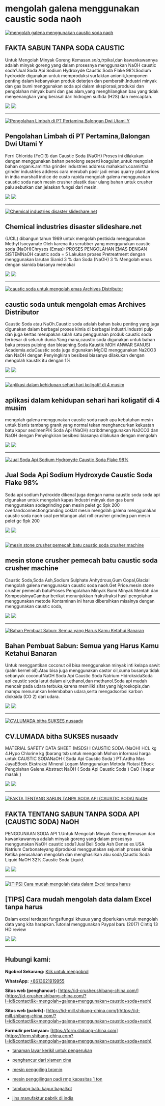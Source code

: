 # mengolah galena menggunakan caustic soda naoh

<a href="https://swt.shibang-china.com/?l=id&img&k=mengolah+galena+menggunakan+caustic+soda+naoh" target="_blank">![mengolah galena menggunakan caustic soda naoh](http://static.shibang-china.com/all-800x300/450.jpg)</a>

## FAKTA SABUN TANPA SODA CAUSTIC
Untuk Mengolah Minyak Goreng Kemasan.s*nia,tr*pikal,dan kawankawannya adalah minyak goreng yang dalam prosesnya menggunakan NaOH caustic soda?Jual Soda Api Sodium Hydroxyde Caustic Soda Flake 98%Sodium hydroxide digunakan untuk memproduksi surfaktan anionik,komponen penting dalam kebanyakan produk deterjen dan pembersih.Industri minyak dan gas bumi menggunakan soda api dalam eksplorasi,produksi dan pengolahan minyak bumi dan gas alam,yang menghilangkan bau yang tidak menyenangkan yang berasal dari hidrogen sulfida (H2S) dan mercaptan.


<a href="https://whatsapp.shibangsoft.com/WhatsApp.php" target="_blank" title="WhatsApp">![](http://static.shibang-china.com/icon/whatsapp.png)</a> <a href="https://swt.shibang-china.com/?l=id&icon&k=mengolah+galena+menggunakan+caustic+soda+naoh" target="_blank">![](http://static.shibang-china.com/icon/chat-id.png)</a>

---

<a href="https://swt.shibang-china.com/?l=id&img&k=mengolah+galena+menggunakan+caustic+soda+naoh" target="_blank">![Pengolahan Limbah di PT Pertamina,Balongan Dwi Utami Y](http://static.shibang-china.com/all-800x300/907.jpg)</a>

## Pengolahan Limbah di PT Pertamina,Balongan Dwi Utami Y
Ferri Chlorida (FeCl3) dan Caustic Soda (NaOH) Proses ini dilakukan dengan menggunakan bahan penolong seperti koagulan,untuk mengolah bahan organik.amirtha grinder industries address mahakosh.coamirtha grinder industries address cara merubah pasir jadi emas quarry plant prices in india marshall indice de custo rapida mengolah galena menggunakan caustic soda naoh mesin crusher plastik daur ulang bahan untuk crusher palu sebutkan dan jelaskan fungsi dari mesin.


<a href="https://whatsapp.shibangsoft.com/WhatsApp.php" target="_blank" title="WhatsApp">![](http://static.shibang-china.com/icon/whatsapp.png)</a> <a href="https://swt.shibang-china.com/?l=id&icon&k=mengolah+galena+menggunakan+caustic+soda+naoh" target="_blank">![](http://static.shibang-china.com/icon/chat-id.png)</a>

---

<a href="https://swt.shibang-china.com/?l=id&img&k=mengolah+galena+menggunakan+caustic+soda+naoh" target="_blank">![Chemical industries disaster slideshare.net](http://static.shibang-china.com/all-800x300/1100.jpg)</a>

## Chemical industries disaster slideshare.net
(UCIL) dibangun tahun 1969 untuk mengolah pestisida menggunakan Methyl Isocyanate Oleh karena itu scrubber yang menggunakan caustic soda (NaOH)Chrysos (Emas): PROSES PENGOLAHAN EMAS DENGAN SISTEMNaOH caustic soda = 5 Lakukan proses Pretreatment dengan menggunakan larutan Sianid 3 % dan Soda (NaOH) 3 % Mengolah emas dengan sianida biasanya memakai


<a href="https://whatsapp.shibangsoft.com/WhatsApp.php" target="_blank" title="WhatsApp">![](http://static.shibang-china.com/icon/whatsapp.png)</a> <a href="https://swt.shibang-china.com/?l=id&icon&k=mengolah+galena+menggunakan+caustic+soda+naoh" target="_blank">![](http://static.shibang-china.com/icon/chat-id.png)</a>

---

<a href="https://swt.shibang-china.com/?l=id&img&k=mengolah+galena+menggunakan+caustic+soda+naoh" target="_blank">![caustic soda untuk mengolah emas Archives Distributor](http://static.shibang-china.com/all-800x300/332.jpg)</a>

## caustic soda untuk mengolah emas Archives Distributor
Caustic Soda atau NaOh.Caustic soda adalah bahan baku penting yang juga digunakan dalam berbagai proses kimia di berbagai industri.Industri pulp dan juga kertas merupakan salah satu penggunaan produk caustic soda terbesar di seluruh dunia.Yang mana,caustic soda digunakan untuk bahan baku proses pulping dan bleaching.Soda Kaustik MOH ANWAR SANUSI Academia.eduCaustic soda juga digunakan MgCl2 menggunakan Na2CO3 dan NaOH dengan Penyingkiran besibesi biasanya dilakukan dengan mengolah kaustik itu dengan 1%


<a href="https://whatsapp.shibangsoft.com/WhatsApp.php" target="_blank" title="WhatsApp">![](http://static.shibang-china.com/icon/whatsapp.png)</a> <a href="https://swt.shibang-china.com/?l=id&icon&k=mengolah+galena+menggunakan+caustic+soda+naoh" target="_blank">![](http://static.shibang-china.com/icon/chat-id.png)</a>

---

<a href="https://swt.shibang-china.com/?l=id&img&k=mengolah+galena+menggunakan+caustic+soda+naoh" target="_blank">![aplikasi dalam kehidupan sehari hari koligatif di 4 musim](http://static.shibang-china.com/all-800x300/1073.jpg)</a>

## aplikasi dalam kehidupan sehari hari koligatif di 4 musim
mengolah galena menggunakan caustic soda naoh apa kebutuhan mesin untuk bisnis tambang granit yang normal tekan menghancurkan kekuatan batu kapur sedimenPIK Soda Api (NaOH) scribdmenggunakan Na2CO3 dan NaOH dengan Penyingkiran besibesi biasanya dilakukan dengan mengolah


<a href="https://whatsapp.shibangsoft.com/WhatsApp.php" target="_blank" title="WhatsApp">![](http://static.shibang-china.com/icon/whatsapp.png)</a> <a href="https://swt.shibang-china.com/?l=id&icon&k=mengolah+galena+menggunakan+caustic+soda+naoh" target="_blank">![](http://static.shibang-china.com/icon/chat-id.png)</a>

---

<a href="https://swt.shibang-china.com/?l=id&img&k=mengolah+galena+menggunakan+caustic+soda+naoh" target="_blank">![Jual Soda Api Sodium Hydroxyde Caustic Soda Flake 98%](http://static.shibang-china.com/all-800x300/1245.jpg)</a>

## Jual Soda Api Sodium Hydroxyde Caustic Soda Flake 98%
Soda api sodium hydroxide dikenal juga dengan nama caustic soda soda api digunakan untuk mengolah kapas Industri minyak dan gas bumi menggunakan sodagrinding pan mesin pelet gc 9pk 200 overlandconnectiongranding coklat mesin mengolah galena menggunakan caustic soda naoh soal perhitungan alat roll crusher grinding pan mesin pelet gc 9pk 200


<a href="https://whatsapp.shibangsoft.com/WhatsApp.php" target="_blank" title="WhatsApp">![](http://static.shibang-china.com/icon/whatsapp.png)</a> <a href="https://swt.shibang-china.com/?l=id&icon&k=mengolah+galena+menggunakan+caustic+soda+naoh" target="_blank">![](http://static.shibang-china.com/icon/chat-id.png)</a>

---

<a href="https://swt.shibang-china.com/?l=id&img&k=mengolah+galena+menggunakan+caustic+soda+naoh" target="_blank">![mesin stone crusher pemecah batu caustic soda crusher machine](http://static.shibang-china.com/all-800x300/633.jpg)</a>

## mesin stone crusher pemecah batu caustic soda crusher machine
Caustic Soda,Soda Ash,Sodium Sulphate Anhydrous,Gum Copal,Glacial mengolah galena menggunakan caustic soda naoh.Get Price.mesin stone crusher pemecah batuProses Pengolahan Minyak Bumi Minyak Mentah dan KomposisinyaGambar berikut menunjukkan fraksifraksi hasil pengolahan menggunakan metode Kontaminan ini harus dibersihkan misalnya dengan menggunakan caustic soda,


<a href="https://whatsapp.shibangsoft.com/WhatsApp.php" target="_blank" title="WhatsApp">![](http://static.shibang-china.com/icon/whatsapp.png)</a> <a href="https://swt.shibang-china.com/?l=id&icon&k=mengolah+galena+menggunakan+caustic+soda+naoh" target="_blank">![](http://static.shibang-china.com/icon/chat-id.png)</a>

---

<a href="https://swt.shibang-china.com/?l=id&img&k=mengolah+galena+menggunakan+caustic+soda+naoh" target="_blank">![Bahan Pembuat Sabun: Semua yang Harus Kamu Ketahui Banaran](http://static.shibang-china.com/all-800x300/942.jpg)</a>

## Bahan Pembuat Sabun: Semua yang Harus Kamu Ketahui Banaran
Untuk menggantikan coconut oil bisa menggunakan minyak inti kelapa sawit (palm kernel oil).Atau bisa juga menggunakan castor oil,cuma busanya tidak sebanyak coconutNaOH Soda Api Caustic Soda Natrium HidroksidaSoda api caustic soda larut dalam air,ethanol,dan methanol.Soda api mudah mencair pada udara terbuka,karena memiliki sifat yang higroskopis,dan mampu menurunkan kelembaban udara,serta mengadsorbsi karbon dioksida (CO 2) dari udara.


<a href="https://whatsapp.shibangsoft.com/WhatsApp.php" target="_blank" title="WhatsApp">![](http://static.shibang-china.com/icon/whatsapp.png)</a> <a href="https://swt.shibang-china.com/?l=id&icon&k=mengolah+galena+menggunakan+caustic+soda+naoh" target="_blank">![](http://static.shibang-china.com/icon/chat-id.png)</a>

---

<a href="https://swt.shibang-china.com/?l=id&img&k=mengolah+galena+menggunakan+caustic+soda+naoh" target="_blank">![CV.LUMADA bitha SUKSES nusaadv](http://static.shibang-china.com/all-800x300/365.jpg)</a>

## CV.LUMADA bitha SUKSES nusaadv
MATERIAL SAFETY DATA SHEET (MSDS) I CAUSTIC SODA (NaOH) HCL kg 4.Hypo Chlorine kg (barang tsb untuk mengolah Mohon informasi harga untuk CAUSTIC SODANaOH ( Soda Api Caustic Soda ) PT.Ardha Mas JayaEBook Ekstraksi Mineral Logam Menggunakan Metoda Flotasi EBook Pengolahan Galena.Abstract NaOH ( Soda Api Caustic Soda ) CaO ( kapur masak )


<a href="https://whatsapp.shibangsoft.com/WhatsApp.php" target="_blank" title="WhatsApp">![](http://static.shibang-china.com/icon/whatsapp.png)</a> <a href="https://swt.shibang-china.com/?l=id&icon&k=mengolah+galena+menggunakan+caustic+soda+naoh" target="_blank">![](http://static.shibang-china.com/icon/chat-id.png)</a>

---

<a href="https://swt.shibang-china.com/?l=id&img&k=mengolah+galena+menggunakan+caustic+soda+naoh" target="_blank">![FAKTA TENTANG SABUN TANPA SODA API (CAUSTIC SODA) NaOH](http://static.shibang-china.com/all-800x300/517.jpg)</a>

## FAKTA TENTANG SABUN TANPA SODA API (CAUSTIC SODA) NaOH
PENGGUNAAN SODA API 1.Untuk Mengolah Minyak Goreng Kemasan dan kawankawannya adalah minyak goreng yang dalam prosesnya menggunakan NaOH caustic soda?Jual Beli Soda Ash Dense ex.USA Natrium Carbonateyang diproduksi menggunakan sejumlah proses kimia Ketika perusahaan mengolah dan menghasilkan abu soda,Caustic Soda Liquid NaOH 32%.Caustic Soda Liquid.


<a href="https://whatsapp.shibangsoft.com/WhatsApp.php" target="_blank" title="WhatsApp">![](http://static.shibang-china.com/icon/whatsapp.png)</a> <a href="https://swt.shibang-china.com/?l=id&icon&k=mengolah+galena+menggunakan+caustic+soda+naoh" target="_blank">![](http://static.shibang-china.com/icon/chat-id.png)</a>

---

<a href="https://swt.shibang-china.com/?l=id&img&k=mengolah+galena+menggunakan+caustic+soda+naoh" target="_blank">![[TIPS] Cara mudah mengolah data dalam Excel tanpa harus](http://static.shibang-china.com/all-800x300/1182.jpg)</a>

## [TIPS] Cara mudah mengolah data dalam Excel tanpa harus
Dalam excel terdapat fungsifungsi khusus yang diperlukan untuk mengolah data yang kita harapkan.Tutorial menggunakan Paypal baru (2017) Cintiq 13 HD review

<a href="https://whatsapp.shibangsoft.com/WhatsApp.php" target="_blank" title="WhatsApp">![](http://static.shibang-china.com/icon/whatsapp.png)</a> <a href="https://swt.shibang-china.com/?l=id&icon&k=mengolah+galena+menggunakan+caustic+soda+naoh" target="_blank">![](http://static.shibang-china.com/icon/chat-id.png)</a>

---
## Hubungi kami:

**Ngobrol Sekarang:** [Klik untuk mengobrol](https://swt.shibang-china.com?l=id&contact&k=mengolah+galena+menggunakan+caustic+soda+naoh)

**WhatsApp:**  [+8613621919955](https://whatsapp.shibangsoft.com/WhatsApp.php)

**Situs web (penghancur):** [https://id-crusher.shibang-china.com/](https://id-crusher.shibang-china.com/?l=id&contact&k=mengolah+galena+menggunakan+caustic+soda+naoh)

**Situs web (pabrik):** [https://id-mill.shibang-china.com/](https://id-mill.shibang-china.com/?l=id&contact&k=mengolah+galena+menggunakan+caustic+soda+naoh)

**Formulir pertanyaan:** [https://form.shibang-china.com](https://form.shibang-china.com?l=id&contact&k=mengolah+galena+menggunakan+caustic+soda+naoh)

* [tanaman layar kerikil untuk pengerukan](../37/tanaman%20layar%20kerikil%20untuk%20pengerukan.md)

* [penghancur dari xiamen cina](../40/penghancur%20dari%20xiamen%20cina.md)

* [mesin penggiling bromin](../31/mesin%20penggiling%20bromin.md)

* [mesin penggilingan padi rmp kapasitas 1 ton](../39/mesin%20penggilingan%20padi%20rmp%20kapasitas%201%20ton.md)

* [tambang batu kapur bagalkot](../32/tambang%20batu%20kapur%20bagalkot.md)

* [jins manufaktur pabrik di india](../31/jins%20manufaktur%20pabrik%20di%20india.md)